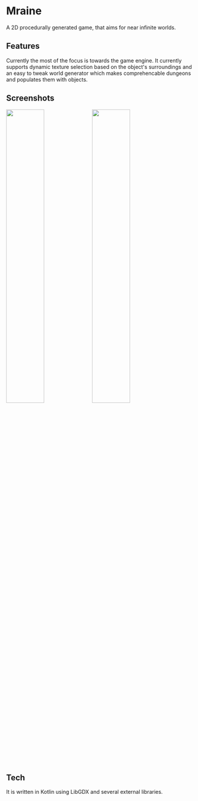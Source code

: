 # Mraine
A 2D procedurally generated game, that aims for near infinite worlds.

## Features
Currently the most of the focus is towards the game engine. It currently supports dynamic texture selection based on the object's surroundings
and an easy to tweak world generator which makes comprehencable dungeons and populates them with objects.

## Screenshots
<img src="https://user-images.githubusercontent.com/70522994/184706803-b215658d-42ce-4eb8-aaf8-cadd4c0328c9.png" width="45%"></img> 
<img src="https://user-images.githubusercontent.com/70522994/184706905-c1e50454-843e-493a-a419-6caf572fd561.png" width="45%"></img>
## Tech
It is written in Kotlin using LibGDX and several external libraries.
